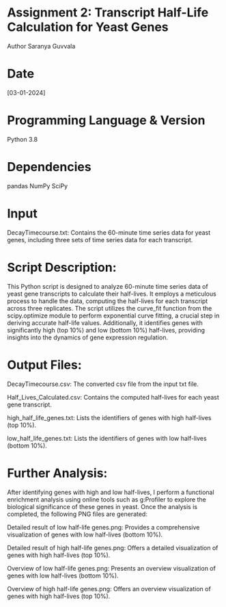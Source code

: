 # Assignment 2: Transcript Half-Life Calculation for Yeast Genes

Author
Saranya Guvvala

# Date
[03-01-2024]

# Programming Language & Version
Python 3.8

# Dependencies
pandas
NumPy
SciPy

# Input
DecayTimecourse.txt: Contains the 60-minute time series data for yeast genes, including three sets of time series data for each transcript.

# Script Description:
This Python script is designed to analyze 60-minute time series data of yeast gene transcripts to calculate their half-lives. It employs a meticulous process to handle the data, computing the half-lives for each transcript across three replicates. The script utilizes the curve_fit function from the scipy.optimize module to perform exponential curve fitting, a crucial step in deriving accurate half-life values. Additionally, it identifies genes with significantly high (top 10%) and low (bottom 10%) half-lives, providing insights into the dynamics of gene expression regulation.

# Output Files:
DecayTimecourse.csv: The converted csv file from the input txt file.

Half_Lives_Calculated.csv: Contains the computed half-lives for each yeast gene transcript.

high_half_life_genes.txt: Lists the identifiers of genes with high half-lives (top 10%).

low_half_life_genes.txt: Lists the identifiers of genes with low half-lives (bottom 10%).

# Further Analysis:
After identifying genes with high and low half-lives, I perform a functional enrichment analysis using online tools such as g:Profiler to explore the biological significance of these genes in yeast. Once the analysis is completed, the following PNG files are generated:

Detailed result of low half-life genes.png: Provides a comprehensive visualization of genes with low half-lives (bottom 10%).

Detailed result of high half-life genes.png: Offers a detailed visualization of genes with high half-lives (top 10%).

Overview of low half-life genes.png: Presents an overview visualization of genes with low half-lives (bottom 10%).

Overview of high half-life genes.png: Offers an overview visualization of genes with high half-lives (top 10%).

